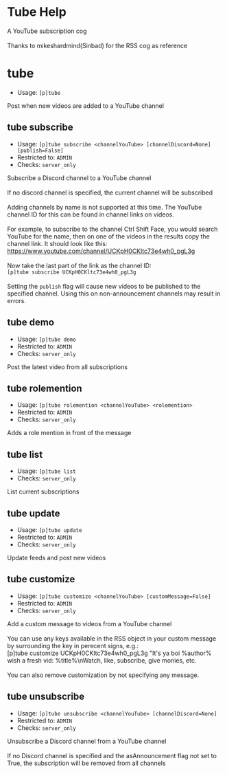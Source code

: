 # Tube Help

A YouTube subscription cog<br/><br/>Thanks to mikeshardmind(Sinbad) for the RSS cog as reference

# tube
 - Usage: `[p]tube `

Post when new videos are added to a YouTube channel

## tube subscribe
 - Usage: `[p]tube subscribe <channelYouTube> [channelDiscord=None] [publish=False] `
 - Restricted to: `ADMIN`
 - Checks: `server_only`

Subscribe a Discord channel to a YouTube channel<br/><br/>If no discord channel is specified, the current channel will be subscribed<br/><br/>Adding channels by name is not supported at this time. The YouTube channel ID for this can be found in channel links on videos.<br/><br/>For example, to subscribe to the channel Ctrl Shift Face, you would search YouTube for the name, then on one of the videos in the results copy the channel link. It should look like this:<br/>https://www.youtube.com/channel/UCKpH0CKltc73e4wh0_pgL3g<br/><br/>Now take the last part of the link as the channel ID:<br/>`[p]tube subscribe UCKpH0CKltc73e4wh0_pgL3g`<br/><br/>Setting the `publish` flag will cause new videos to be published to the specified channel. Using this on non-announcement channels may result in errors.

## tube demo
 - Usage: `[p]tube demo `
 - Restricted to: `ADMIN`
 - Checks: `server_only`

Post the latest video from all subscriptions

## tube rolemention
 - Usage: `[p]tube rolemention <channelYouTube> <rolemention> `
 - Restricted to: `ADMIN`
 - Checks: `server_only`

Adds a role mention in front of the message

## tube list
 - Usage: `[p]tube list `
 - Checks: `server_only`

List current subscriptions

## tube update
 - Usage: `[p]tube update `
 - Restricted to: `ADMIN`
 - Checks: `server_only`

Update feeds and post new videos

## tube customize
 - Usage: `[p]tube customize <channelYouTube> [customMessage=False] `
 - Restricted to: `ADMIN`
 - Checks: `server_only`

Add a custom message to videos from a YouTube channel<br/><br/>You can use any keys available in the RSS object in your custom message<br/>by surrounding the key in perecent signs, e.g.:<br/>[p]tube customize UCKpH0CKltc73e4wh0_pgL3g "It's ya boi %author% wish a fresh vid: %title%\nWatch, like, subscribe, give monies, etc.<br/><br/>You can also remove customization by not specifying any message.

## tube unsubscribe
 - Usage: `[p]tube unsubscribe <channelYouTube> [channelDiscord=None] `
 - Restricted to: `ADMIN`
 - Checks: `server_only`

Unsubscribe a Discord channel from a YouTube channel<br/><br/>If no Discord channel is specified and the asAnnouncement flag not set to True, the subscription will be removed from all channels

